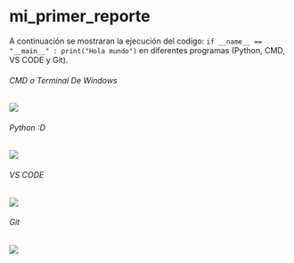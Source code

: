 # mi_primer_reporte

A continuación se mostraran la ejecución del codigo: 
`` if __name__ == "__main__" :
  print("Hola mundo")
``
en diferentes programas (Python, CMD, VS CODE y Git).

###### CMD o Terminal De Windows
![](https://i.postimg.cc/HnnbzX1G/Imagen-de-Whats-App-2024-02-11-a-las-11-02-28-3d1b6eea.jpg)

######  Python :D
![](https://i.postimg.cc/25KfKNP1/Imagen-de-Whats-App-2024-02-18-a-las-14-40-04-4d5acc31.jpg)

###### VS CODE
![](https://i.postimg.cc/6Q3Dx1XF/Imagen-de-Whats-App-2024-02-11-a-las-11-10-57-202db9a5.jpg)

###### Git
![](https://i.postimg.cc/RhK7YfZN/Imagen-de-Whats-App-2024-02-18-a-las-14-42-29-a911bdfd.jpg)
